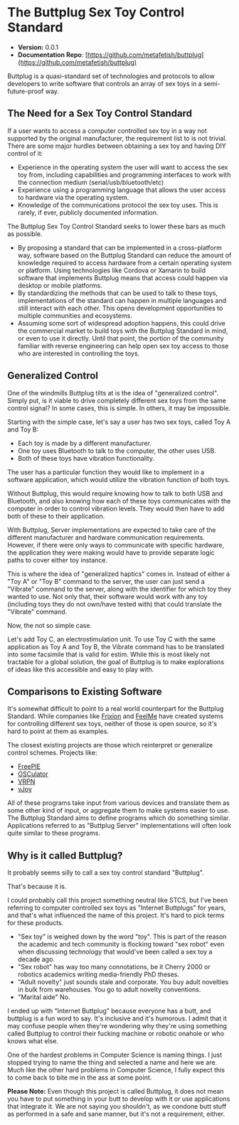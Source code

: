 # The Buttplug Sex Toy Control Standard

-   **Version:** 0.0.1
-   **Documentation Repo**: [https://github.com/metafetish/buttplug](https://github.com/metafetish/buttplug)

Buttplug is a quasi-standard set of technologies and protocols to allow developers to write software that controls an array of sex toys in a semi-future-proof way.


## The Need for a Sex Toy Control Standard

If a user wants to access a computer controlled sex toy in a way not supported by the original manufacturer, the requirement list to is not trivial. There are some major hurdles between obtaining a sex toy and having DIY control of it:

-   Experience in the operating system the user will want to access the sex toy from, including capabilities and programming interfaces to work with the connection medium (serial/usb/bluetooth/etc)
-   Experience using a programming language that allows the user access to hardware via the operating system.
-   Knowledge of the communications protocol the sex toy uses. This is rarely, if ever, publicly documented information.

The Buttplug Sex Toy Control Standard seeks to lower these bars as much as possible.

-   By proposing a standard that can be implemented in a cross-platform way, software based on the Buttplug Standard can reduce the amount of knowledge required to access hardware from a certain operating system or platform. Using technologies like Cordova or Xamarin to build software that implements Buttplug means that access could happen via desktop or mobile platforms.
-   By standardizing the methods that can be used to talk to these toys, implementations of the standard can happen in multiple languages and still interact with each other. This opens development opportunities to multiple communities and ecosystems.
-   Assuming some sort of widespread adoption happens, this could drive the commercial market to build toys with the Buttplug Standard in mind, or even to use it directly. Until that point, the portion of the community familiar with reverse engineering can help open sex toy access to those who are interested in controlling the toys.


## Generalized Control

One of the windmills Buttplug tilts at is the idea of "generalized control". Simply put, is it viable to drive completely different sex toys from the same control signal? In some cases, this is simple. In others, it may be impossible.

Starting with the simple case, let's say a user has two sex toys, called Toy A and Toy B:

-   Each toy is made by a different manufacturer.
-   One toy uses Bluetooth to talk to the computer, the other uses USB.
-   Both of these toys have vibration functionality.

The user has a particular function they would like to implement in a software application, which would utilize the vibration function of both toys.

Without Buttplug, this would require knowing how to talk to both USB and Bluetooth, and also knowing how each of these toys communicates with the computer in order to control vibration levels. They would then have to add both of these to their application.

With Buttplug, Server implementations are expected to take care of the different manufacturer and hardware communication requirements. However, if there were only ways to communicate with specific hardware, the application they were making would have to provide separate logic paths to cover either toy instance.

This is where the idea of "generalized haptics" comes in. Instead of either a "Toy A" or "Toy B" command to the server, the user can just send a "Vibrate" command to the server, along with the identifier for which toy they wanted to use. Not only that, their software would work with any toy (including toys they do not own/have tested with) that could translate the "Vibrate" command.

Now, the not so simple case.

Let's add Toy C, an electrostimulation unit. To use Toy C with the same application as Toy A and Toy B, the Vibrate command has to be translated into some facsimile that is valid for estim. While this is most likely not tractable for a global solution, the goal of Buttplug is to make explorations of ideas like this accessible and easy to play with.


## Comparisons to Existing Software

It's somewhat difficult to point to a real world counterpart for the Buttplug Standard. While companies like [Frixion](http://twitter.com/frixionme) and [FeelMe](http://feelme.com) have created systems for controlling different sex toys, neither of those is open source, so it's hard to point at them as examples.

The closest existing projects are those which reinterpret or generalize control schemes. Projects like:

-   [FreePIE](http://andersmalmgren.github.io/FreePIE/)
-   [OSCulator](https://osculator.net/)
-   [VRPN](https://github.com/vrpn/vrpn/wiki)
-   [vJoy](http://vjoystick.sourceforge.net/site/)

All of these programs take input from various devices and translate them as some other kind of input, or aggregate them to make systems easier to use. The Buttplug Standard aims to define programs which do something similar. Applications referred to as "Buttplug Server" implementations will often look quite similar to these programs.


## Why is it called Buttplug?

It probably seems silly to call a sex toy control standard "Buttplug".

That's because it is.

I could probably call this project something neutral like STCS, but I've been referring to computer controlled sex toys as "Internet Buttplugs" for years, and that's what influenced the name of this project. It's hard to pick terms for these products.

-   "Sex toy" is weighed down by the word "toy". This is part of the reason the academic and tech community is flocking toward "sex robot" even when discussing technology that would've been called a sex toy a decade ago.
-   "Sex robot" has way too many connotations, be it Cherry 2000 or robotics academics writing media-friendly PhD theses.
-   "Adult novelty" just sounds stale and corporate. You buy adult novelties in bulk from warehouses. You go to adult novelty conventions.
-   "Marital aide" No.

I ended up with "Internet Buttplug" because everyone has a butt, and buttplug is a fun word to say. It's inclusive and it's humorous. I admit that it may confuse people when they're wondering why they're using something called Buttplug to control their fucking machine or robotic onahole or who knows what else.

One of the hardest problems in Computer Science is naming things. I just stopped trying to name the thing and selected a name and here we are. Much like the other hard problems in Computer Science, I fully expect this to come back to bite me in the ass at some point.

**Please Note:** Even though this project is called Buttplug, it does not mean you have to put something in your butt to develop with it or use applications that integrate it. We are not saying you shouldn't, as we condone butt stuff as performed in a safe and sane manner, but it's not a requirement, either.

